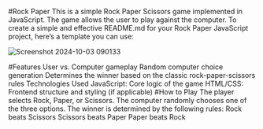#Rock Paper
This is a simple Rock Paper Scissors game implemented in JavaScript. The game allows the user to play against the computer.
To create a simple and effective README.md for your Rock Paper JavaScript project, here’s a template you can use:

![Screenshot 2024-10-03 090133](https://github.com/user-attachments/assets/3acf635f-1c7d-4024-9cc5-df688f46efbf)



#Features
User vs. Computer gameplay
Random computer choice generation
Determines the winner based on the classic rock-paper-scissors rules
Technologies Used
JavaScript: Core logic of the game
HTML/CSS: Frontend structure and styling (if applicable)
#How to Play
The player selects Rock, Paper, or Scissors.
The computer randomly chooses one of the three options.
The winner is determined by the following rules:
Rock beats Scissors
Scissors beats Paper
Paper beats Rock
